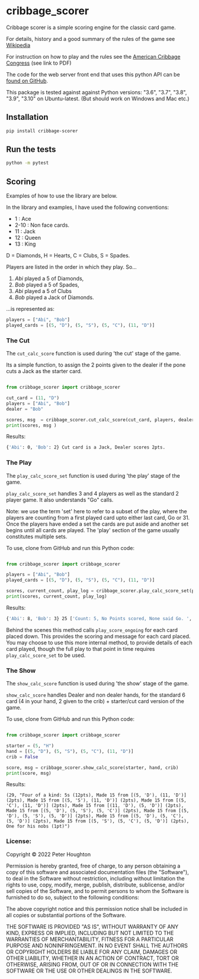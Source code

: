 # cribbage_scorer 

Cribbage scorer is a simple scoring engine for the classic card game.

For details, history and a good summary of the rules of the game see [Wikipedia](https://en.wikipedia.org/wiki/Cribbage)

For instruction on how to play and the rules see the [American Cribbage Congress](http://www.cribbage.org/NewSite/rules) (see link to PDF)

The code for the web server front end that uses this python API can be [found on GitHub](https://github.com/phoughton/cribbage_server).

This package is tested against against Python versions: "3.6", "3.7", "3.8", "3.9", "3.10" on Ubuntu-latest. (But should work on Windows and Mac etc.)

## Installation 
```bash
pip install cribbage-scorer
```

## Run the tests
```bash
python -m pytest
```


## Scoring

Examples of how to use the library are below.

In the library and examples, I have used the following conventions:

- 1 : Ace
- 2-10 : Non face cards.
- 11 : Jack
- 12 : Queen
- 13 : King

D = Diamonds,
H = Hearts,
C = Clubs,
S = Spades.

Players are listed in the order in which they play. So...
1. _Abi_ played a 5 of Diamonds, 
1. _Bob_ played a 5 of Spades, 
1. _Abi_ played a 5 of Clubs 
1. _Bob_ played a Jack of Diamonds.

...is represented as:
```python 
players = ["Abi", "Bob"]
played_cards = [(5, "D"), (5, "S"), (5, "C"), (11, "D")]
```


### The Cut
The `cut_calc_score` function is used during 'the cut' stage of the game.

Its a simple function, to assign the 2 points given to the dealer if the pone cuts a Jack as the starter card.

```python

from cribbage_scorer import cribbage_scorer

cut_card = (11, "D")
players = ["Abi", "Bob"]
dealer = "Bob"

scores, msg  = cribbage_scorer.cut_calc_score(cut_card, players, dealer)
print(scores, msg )
```

Results:
```bash
{'Abi': 0, 'Bob': 2} Cut card is a Jack, Dealer scores 2pts.
```

### The Play

The `play_calc_score_set` function is used during 'the play' stage of the game.

`play_calc_score_set` handles 3 and 4 players as well as the standard 2 player game. It also understands "Go" calls.

Note: we use the term 'set' here to refer to a subset of the play, where the players are counting from a first played card upto either last card, Go or 31.
Once the players have ended a set the cards are put aside and another set begins until all cards are played.
The 'play' section of the game usually constitutes multiple sets.

To use, clone from GitHub and run this Python code:
```python

from cribbage_scorer import cribbage_scorer

players = ["Abi", "Bob"]
played_cards = [(5, "D"), (5, "S"), (5, "C"), (11, "D")]

scores, current_count, play_log = cribbage_scorer.play_calc_score_set(played_cards, players)
print(scores, current_count, play_log)
```

Results:
```bash
{'Abi': 8, 'Bob': 3} 25 ['Count: 5, No Points scored, None said Go. ', 'Count: 10, Bob: 2 of a kind (2pts), score so far: 2 ', 'Count: 15, Abi: 15 for 2pts, 3 of a kind (6pts), score so far: 8 ', 'Count: 25, Bob: Last card (1pt), score so far: 3 ']
```

Behind the scenes this method calls `play_score_ongoing` for each card placed down. This provides the scoring and message for each card placed.
You may choose to use this more internal method, to provide details of each card played, though the full play to that point in time requires `play_calc_score_set` to be used.

### The Show
The `show_calc_score` function is used during 'the show' stage of the game.

`show_calc_score` handles Dealer and non dealer hands, for the standard 6 card (4 in your hand, 2 given to the crib) + starter/cut card version of the game.

To use, clone from GitHub and run this Python code:
```python

from cribbage_scorer import cribbage_scorer

starter = (5, "H")
hand = [(5, "D"), (5, "S"), (5, "C"), (11, "D")]
crib = False

score, msg = cribbage_scorer.show_calc_score(starter, hand, crib)
print(score, msg)
```
Results:
```
(29, "Four of a kind: 5s (12pts), Made 15 from [(5, 'D'), (11, 'D')] (2pts), Made 15 from [(5, 'S'), (11, 'D')] (2pts), Made 15 from [(5, 'C'), (11, 'D')] (2pts), Made 15 from [(11, 'D'), (5, 'D')] (2pts), Made 15 from [(5, 'D'), (5, 'S'), (5, 'C')] (2pts), Made 15 from [(5, 'D'), (5, 'S'), (5, 'D')] (2pts), Made 15 from [(5, 'D'), (5, 'C'), (5, 'D')] (2pts), Made 15 from [(5, 'S'), (5, 'C'), (5, 'D')] (2pts), One for his nobs (1pt)")
```

### License:
Copyright © 2022 Peter Houghton

Permission is hereby granted, free of charge, to any person obtaining a copy of this software and associated documentation files (the "Software"), to deal in the Software without restriction, including without limitation the rights to use, copy, modify, merge, publish, distribute, sublicense, and/or sell copies of the Software, and to permit persons to whom the Software is furnished to do so, subject to the following conditions:

The above copyright notice and this permission notice shall be included in all copies or substantial portions of the Software.

THE SOFTWARE IS PROVIDED "AS IS", WITHOUT WARRANTY OF ANY KIND, EXPRESS OR IMPLIED, INCLUDING BUT NOT LIMITED TO THE WARRANTIES OF MERCHANTABILITY, FITNESS FOR A PARTICULAR PURPOSE AND NONINFRINGEMENT. IN NO EVENT SHALL THE AUTHORS OR COPYRIGHT HOLDERS BE LIABLE FOR ANY CLAIM, DAMAGES OR OTHER LIABILITY, WHETHER IN AN ACTION OF CONTRACT, TORT OR OTHERWISE, ARISING FROM, OUT OF OR IN CONNECTION WITH THE SOFTWARE OR THE USE OR OTHER DEALINGS IN THE SOFTWARE.
